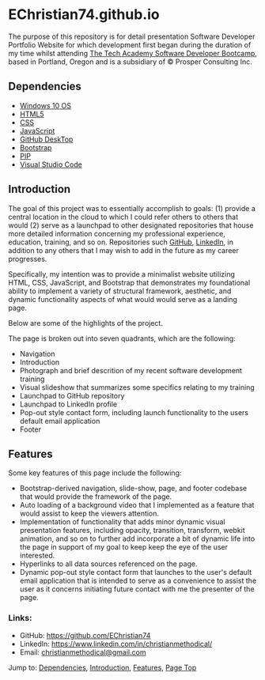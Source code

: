 # EChristian74.github.io

The purpose of this repository is for detail presentation Software Developer Portfolio Website for which development first began during the duration of my time whilst attending [The Tech Academy Software Developer Bootcamp](https://www.learncodinganywhere.com/codingbootcamps), based in Portland, Oregon and is a subsidiary of © Prosper Consulting Inc.

## Dependencies

* [Windows 10 OS](https://www.microsoft.com/en-us/software-download/)
* [HTML5](https://www.microsoft.com/en-us/p/html5-css-php-javascript/9nblggh08ltm?activetab=pivot:overviewtab)
* [CSS](https://www.microsoft.com/en-us/software-download/)
* [JavaScript](https://www.microsoft.com/en-us/software-download/)
* [GitHub DeskTop](https://desktop.github.com/)
* [Bootstrap](https://getbootstrap.com/docs/4.3/getting-started/download/)
* [PIP](https://pip.pypa.io/en/stable/installation/)
* [Visual Studio Code](https://code.visualstudio.com/download)


## Introduction

The goal of this project was to essentially accomplish to goals: (1) provide a central location in the cloud to which I could refer others to others that would (2) serve as a launchpad to other designated repositories that house more detailed information concerning my professional experience, education, training, and so on.  Repositories such [GitHub](https://github.com/EChristian74), [LinkedIn](https://www.linkedin.com/in/christianmethodical/), in addition to any others that I may wish to add in the future as my career progresses. 

Specifically, my intention was to provide a minimalist website utilizing HTML, CSS, JavaScript, and Bootstrap that demonstrates my foundational ability to implement a variety of structural framework, aesthetic, and dynamic functionality aspects of what would would serve as a landing page.

Below are some of the highlights of the project.

The page is broken out into seven quadrants, which are the following:

* Navigation
* Introduction
* Photograph and brief descrition of my recent software development training
* Visual slideshow that summarizes some specifics relating to my training
* Launchpad to GitHub repository
* Launchpad to LinkedIn profile
* Pop-out style contact form, including launch functionality to the users default email application
* Footer


## Features

Some key features of this page include the following:

* Bootstrap-derived navigation, slide-show, page, and footer codebase that would provide the framework of the page.
* Auto loading of a background video that I implemented as a feature that would assist to keep the viewers attention.
* Implementation of functionality that adds minor dynamic visual presentation features, including opacity, transition, transform, webkit animation, and so on to further add incorporate a bit of dynamic life into the page in support of my goal to keep keep the eye of the user interested.
* Hyperlinks to all data sources referenced on the page.
* Dynamic pop-out style contact form that launches to the user's default email application that is intended to serve as a convenience to assist the user as it concerns initiating future contact with me the presenter of the page. 


### Links: 
* GitHub: <https://github.com/EChristian74>
* LinkedIn: <https://www.linkedin.com/in/christianmethodical/>
* Email: <christianmethodical@gmail.com>

Jump to: [Dependencies](#dependencies), [Introduction](#introduction), [Features](#features), [Page Top](#EChristian74.github.io)
